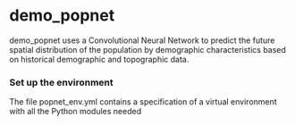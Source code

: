# demo_popnet
demo_popnet uses a Convolutional Neural Network to predict the future spatial distribution of the population by demographic characteristics based on historical demographic and topographic data.

### Set up the environment
The file popnet_env.yml contains a specification of a virtual environment with all the Python modules needed
